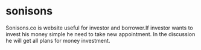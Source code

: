 sonisons
========

Sonisons.co is website useful for investor and borrower.If investor wants to invest his money simple he need to take new appointment. In the discussion he will get all plans for money investment.
